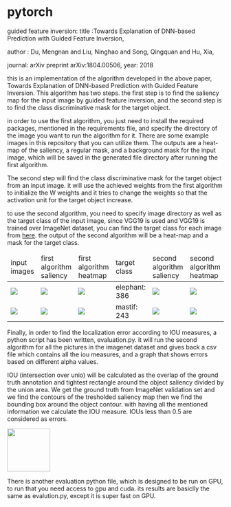 # pytorch
guided feature inversion: 
title :Towards Explanation of DNN-based Prediction with Guided Feature Inversion, 

author : Du, Mengnan and Liu, Ninghao and Song, Qingquan and Hu, Xia,

journal: arXiv preprint arXiv:1804.00506, year: 2018
                          


this is an implementation of the algorithm developed in the above paper, Towards Explanation of DNN-based Prediction with Guided Feature Inversion. This algorithm has two steps. the first step is to find the saliency map for the input image by guided feature inversion, and the second step is to find the class discriminative mask for the target object. 

in order to use the first algorithm, you just need to install the required packages, mentioned in the requirements file, and specify the directory of the image you want to run the algorithm for it. There are some example images in this repository that you can utilize them. The outputs are a heat-map of the saliency, a regular mask, and a background mask for the input image, which will be saved in the generated file directory after running the first algorithm.  


The second step will find the class discriminative mask for the target object from an input image. it will use the achieved weights from the first algorithm to initialize the W weights and it tries to change the weights so that the activation unit for the target object increase.

to use the second algorithm, you need to specify image directory as well as the target class of the input image, since VGG19 is used and VGG19 is trained over ImageNet dataset, you can find the target class for each image from [here](https://gist.github.com/yrevar/942d3a0ac09ec9e5eb3a). the output of the second algorithm will be a heat-map and a mask for the target class. 


<table>
<thead>
  <td>input images</td>
  <td>first algorithm saliency</td>
  <td>first algorithm heatmap</td>
  <td>target class</td>
  <td>second algorithm saliency</td>
  <td>second algorithm heatmap</td>
  </thead>
  <tbody>
    <tr>
    <td><img src="https://github.com/arminkhayyer/pytorch/blob/armin/input_images/11.jpg"> </img></td>
  <td><img src="https://github.com/arminkhayyer/pytorch/blob/armin/generated/Inv_Image_Layer_11.jpg"> </img></td>
  <td><img src="https://github.com/arminkhayyer/pytorch/blob/armin/generated/heatmap_11.png"> </img></td>
  <td>elephant: 386</td>
  <td><img src="https://github.com/arminkhayyer/pytorch/blob/armin/generated/Inv_Image_Layer_2nd11.jpg"></img></td>
  <td><img src="https://github.com/arminkhayyer/pytorch/blob/armin/generated/heatmap_discriminative11.png"> </img> </td>
      </tr>
      <tr>
    <td><img src="https://github.com/arminkhayyer/pytorch/blob/armin/input_images/cat_dog.png"> </img></td>
  <td><img src="https://github.com/arminkhayyer/pytorch/blob/armin/generated/Inv_Image_Layer_cat_dog.png"> </img></td>
  <td><img src="https://github.com/arminkhayyer/pytorch/blob/armin/generated/heatmap_cat_dog.png"> </img></td>
  <td>mastif: 243</td>
  <td><img src="https://github.com/arminkhayyer/pytorch/blob/armin/generated/Inv_Image_Layer_2ndcat_dog.png"></img></td>
  <td><img src="https://github.com/arminkhayyer/pytorch/blob/armin/generated/heatmap_discriminativecat_dog.png"> </img> </td>
      </tr>
    </tbody>
</table>

Finally, in order to find the localization error according to IOU measures, a python script has been written, evaluation.py. it will run the second algorithm for all the pictures in the imagenet dataset and gives back a csv file which contains all the iou measures, and a graph that shows errors based on different alpha values. 

IOU (intersection over unio) will be calculated as the overlap of the ground truth annotation and tightest rectangle around the object saliency divided by the union area. We get the ground truth from ImageNet validation set and we find the contours of the tresholded saliency map then we find the bounding box around the object contour. with having all the mentioned information we calculate the IOU measure. IOUs less than 0.5 are considered as errors. 

<img style="height:100" src="https://github.com/arminkhayyer/pytorch/blob/armin/generated/Screen%20Shot%202018-12-10%20at%205.34.15%20PM.png"> </img>




There is another evaluation python file, which is designed to be run on GPU, to run that you need access to gpu and cuda. its results are basiclly the same as evalution.py, except it is super fast on GPU. 
